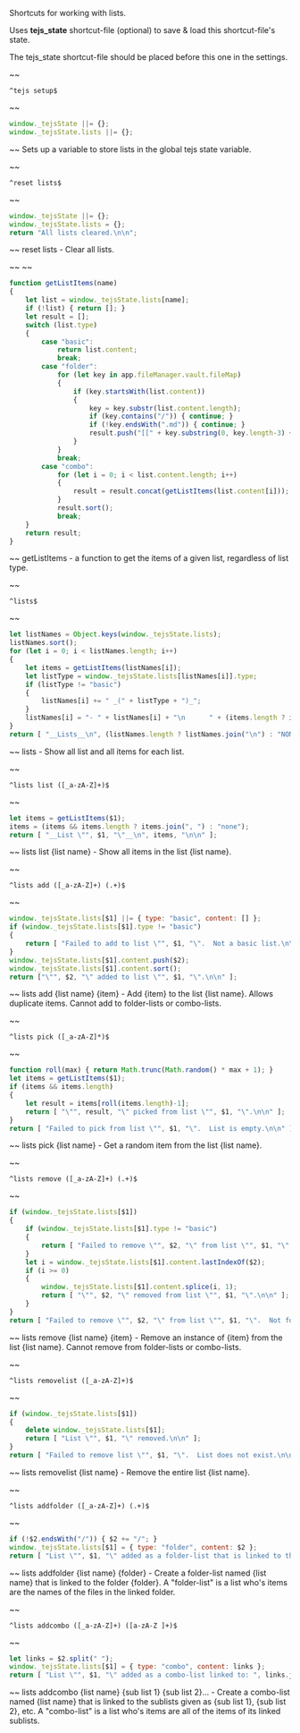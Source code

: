 Shortcuts for working with lists.

Uses __tejs_state__ shortcut-file (optional) to save & load this shortcut-file's state.

The tejs_state shortcut-file should be placed before this one in the settings.


~~
```
^tejs setup$
```
~~
```js
window._tejsState ||= {};
window._tejsState.lists ||= {};
```
~~
Sets up a variable to store lists in the global tejs state variable.


~~
```
^reset lists$
```
~~
```js
window._tejsState ||= {};
window._tejsState.lists = {};
return "All lists cleared.\n\n";
```
~~
reset lists - Clear all lists.


~~
~~
```js
function getListItems(name)
{
	let list = window._tejsState.lists[name];
	if (!list) { return []; }
	let result = [];
	switch (list.type)
	{
		case "basic":
			return list.content;
			break;
		case "folder":
			for (let key in app.fileManager.vault.fileMap)
			{
				if (key.startsWith(list.content))
				{
					key = key.substr(list.content.length);
					if (key.contains("/")) { continue; }
					if (!key.endsWith(".md")) { continue; }
					result.push("[[" + key.substring(0, key.length-3) + "]]");
				}
			}
			break;
		case "combo":
			for (let i = 0; i < list.content.length; i++)
			{
				result = result.concat(getListItems(list.content[i]));
			}
			result.sort();
			break;
	}
	return result;
}
```
~~
getListItems - a function to get the items of a given list, regardless of list type.


~~
```
^lists$
```
~~
```js
let listNames = Object.keys(window._tejsState.lists);
listNames.sort();
for (let i = 0; i < listNames.length; i++)
{
	let items = getListItems(listNames[i]);
	let listType = window._tejsState.lists[listNames[i]].type;
	if (listType != "basic")
	{
		listNames[i] += " _(" + listType + ")_";
	}
	listNames[i] = "- " + listNames[i] + "\n      " + (items.length ? items.join(", ") : "EMPTY");
}
return [ "__Lists__\n", (listNames.length ? listNames.join("\n") : "NONE"), "\n\n" ];
```
~~
lists - Show all list and all items for each list.


~~
```
^lists list ([_a-zA-Z]+)$
```
~~
```js
let items = getListItems($1);
items = (items && items.length ? items.join(", ") : "none");
return [ "__List \"", $1, "\"__\n", items, "\n\n" ];
```
~~
lists list {list name} - Show all items in the list {list name}.


~~
```
^lists add ([_a-zA-Z]+) (.+)$
```
~~
```js
window._tejsState.lists[$1] ||= { type: "basic", content: [] };
if (window._tejsState.lists[$1].type != "basic")
{
	return [ "Failed to add to list \"", $1, "\".  Not a basic list.\n\n" ];
}
window._tejsState.lists[$1].content.push($2);
window._tejsState.lists[$1].content.sort();
return ["\"", $2, "\" added to list \"", $1, "\".\n\n" ];
```
~~
lists add {list name} {item} - Add {item} to the list {list name}.  Allows duplicate items.  Cannot add to folder-lists or combo-lists.


~~
```
^lists pick ([_a-zA-Z]*)$
```
~~
```js
function roll(max) { return Math.trunc(Math.random() * max + 1); }
let items = getListItems($1);
if (items && items.length)
{
	let result = items[roll(items.length)-1];
	return [ "\"", result, "\" picked from list \"", $1, "\".\n\n" ];
}
return [ "Failed to pick from list \"", $1, "\".  List is empty.\n\n" ];
```
~~
lists pick {list name} - Get a random item from the list {list name}.


~~
```
^lists remove ([_a-zA-Z]+) (.+)$
```
~~
```js
if (window._tejsState.lists[$1])
{
	if (window._tejsState.lists[$1].type != "basic")
	{
		return [ "Failed to remove \"", $2, "\" from list \"", $1, "\".  Not a basic list.\n\n" ];
	}
	let i = window._tejsState.lists[$1].content.lastIndexOf($2);
	if (i >= 0)
	{
	    window._tejsState.lists[$1].content.splice(i, 1);
	    return [ "\"", $2, "\" removed from list \"", $1, "\".\n\n" ];
	}
}
return [ "Failed to remove \"", $2, "\" from list \"", $1, "\".  Not found in list.\n\n" ];
```
~~
lists remove {list name} {item} - Remove an instance of {item} from the list {list name}.  Cannot remove from folder-lists or combo-lists.


~~
```
^lists removelist ([_a-zA-Z]+)$
```
~~
```js
if (window._tejsState.lists[$1])
{
	delete window._tejsState.lists[$1];
	return [ "List \"", $1, "\" removed.\n\n" ];
}
return [ "Failed to remove list \"", $1, "\".  List does not exist.\n\n" ];
```
~~
lists removelist {list name} - Remove the entire list {list name}.


~~
```
^lists addfolder ([_a-zA-Z]+) (.+)$
```
~~
```js
if (!$2.endsWith("/")) { $2 += "/"; }
window._tejsState.lists[$1] = { type: "folder", content: $2 };
return [ "List \"", $1, "\" added as a folder-list that is linked to the folder \"", $2, "\".\n\n" ];
```
~~
lists addfolder {list name} {folder} - Create a folder-list named {list name} that is linked to the folder {folder}.  A "folder-list" is a list who's items are the names of the files in the linked folder.


~~
```
^lists addcombo ([_a-zA-Z]+) ([a-zA-Z ]+)$
```
~~
```js
let links = $2.split(" ");
window._tejsState.lists[$1] = { type: "combo", content: links };
return [ "List \"", $1, "\" added as a combo-list linked to: ", links.join(", "), ".\n\n" ];
```
~~
lists addcombo {list name} {sub list 1} {sub list 2}... - Create a combo-list named {list name} that is linked to the sublists given as {sub list 1}, {sub list 2}, etc.  A "combo-list" is a list who's items are all of the items of its linked sublists.
